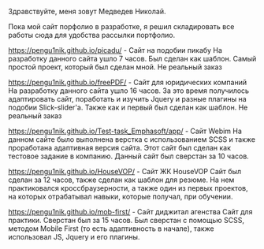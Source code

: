 Здравствуйте, меня зовут Медведев Николай.

Пока мой сайт порфолио в разработке, я решил складировать все работы сюда для удобства рассылки портфолио.


https://pengu1nik.github.io/picadu/ - Сайт на подобии пикабу
На разработку данного сайта ушло 7 часов. Был сделан как шаблон.
Самый простой проект, который был сделан мной. Не реальный заказ

https://pengu1nik.github.io/freePDF/ - Сайт для юридических компаний
На разработку данного сайта ушло 16 часов. За это время получилось адаптировать сайт, поработать и изучить Jquery и разные плагины на подобии Slick-slider'a.
Также как и первый был сделан как шаблон. Не реальный заказ

https://pengu1nik.github.io/Test-task_Emphasoft/app/ - Сайт Webim
На данном сайте было выполнена верстка с использованием SCSS и также проработана адаптивная версия сайта. Этот сайт был сделан как тестовое задание в компанию.
Данный сайт был сверстан за 10 часов.

https://pengu1nik.github.io/HouseVOP/ - Сайт ЖК HouseVOP
Сайт был сделан за 12 часов, также сделан как шаблон для резюме. На нем практиковался кроссбраузерности, а также один из первых проектов, на которых отрабатывал навыки, которые получал, при обучении.

https://pengu1nik.github.io/mob-first/ - Сайт диджитал агенства
Сайт для практики. Сверстан был за 15 часов. Был сверстан с помощью SCSS, методом Mobile First (то есть адаптивность в начале), также использовал JS, Jquery и его плагины.
